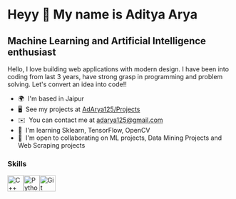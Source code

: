 Heyy 👋 My name is Aditya Arya
===================================================================================================================================

Machine Learning and Artificial Intelligence enthusiast
--------------------

Hello, I love building web applications with modern design. I have been into coding from last 3 years, have strong grasp in programming and problem solving.
Let's convert an idea into code!!

* 🌍  I'm based in Jaipur
* 🖥️  See my projects at [AdArya125/Projects](https://github.com/AdArya125/Projects)
* ✉️  You can contact me at [adarya125@gmail.com](mailto:adarya125@gmail.com)
* 🧠  I'm learning Sklearn, TensorFlow, OpenCV
* 🤝  I'm open to collaborating on ML projects, Data Mining Projects and Web Scraping projects

### Skills
<a href="https://docs.microsoft.com/en-us/cpp/?view=msvc-170" target="_blank" rel="noreferrer"><img src="https://raw.githubusercontent.com/danielcranney/readme-generator/main/public/icons/skills/cplusplus-colored.svg" width="36" height="36" alt="C++" /></a><a href="https://www.python.org/" target="_blank" rel="noreferrer"><img src="https://raw.githubusercontent.com/danielcranney/readme-generator/main/public/icons/skills/python-colored.svg" width="36" height="36" alt="Python" /></a><a href="https://git-scm.com/" target="_blank" rel="noreferrer"><img src="https://raw.githubusercontent.com/danielcranney/readme-generator/main/public/icons/skills/git-colored.svg" width="36" height="36" alt="Git" /></a>

